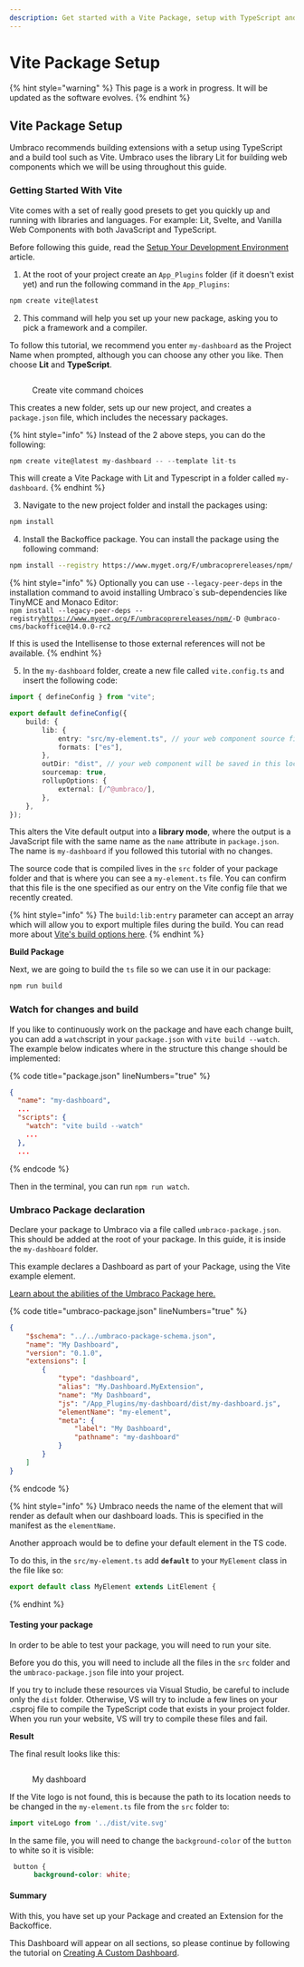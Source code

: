 ```yaml
---
description: Get started with a Vite Package, setup with TypeScript and Lit
---
```


# Vite Package Setup

{% hint style="warning" %}
This page is a work in progress. It will be updated as the software evolves.
{% endhint %}

## Vite Package Setup

Umbraco recommends building extensions with a setup using TypeScript and a build tool such as Vite. Umbraco uses the library Lit for building web components which we will be using throughout this guide.

### Getting Started With Vite

Vite comes with a set of really good presets to get you quickly up and running with libraries and languages. For example: Lit, Svelte, and Vanilla Web Components with both JavaScript and TypeScript.

Before following this guide, read the [Setup Your Development Environment](./) article.

1. At the root of your project create an `App_Plugins` folder (if it doesn't exist yet) and run the following command in the `App_Plugins`:

```bash
npm create vite@latest
```

2. This command will help you set up your new package, asking you to pick a framework and a compiler.

To follow this tutorial, we recommend you enter `my-dashboard` as the Project Name when prompted, although you can choose any other you like. Then choose **Lit** and **TypeScript**.

<figure><img src="../../.gitbook/assets/Vite_Package_Setup_Image_Install (1).png" alt=""><figcaption><p>Create vite command choices</p></figcaption></figure>

This creates a new folder, sets up our new project, and creates a `package.json` file, which includes the necessary packages.

{% hint style="info" %}
Instead of the 2 above steps, you can do the following:&#x20;

```typescript
npm create vite@latest my-dashboard -- --template lit-ts
```

This will create a Vite Package with Lit and Typescript in a folder called `my-dashboard`.
{% endhint %}

3. Navigate to the new project folder and install the packages using:

```bash
npm install
```

4. Install the Backoffice package. You can install the package using the following command:

```bash
npm install --registry https://www.myget.org/F/umbracoprereleases/npm/ -D @umbraco-cms/backoffice@14.0.0-rc2
```

{% hint style="info" %}
Optionally you can use `--legacy-peer-deps` in the installation command to avoid installing Umbraco´s sub-dependencies like TinyMCE and Monaco Editor:\
`npm install --legacy-peer-deps --registry`[`https://www.myget.org/F/umbracoprereleases/npm/`](https://www.myget.org/F/umbracoprereleases/npm/)`-D @umbraco-cms/backoffice@14.0.0-rc2`

If this is used the Intellisense to those external references will not be available.
{% endhint %}

5. In the `my-dashboard` folder, create a new file called `vite.config.ts` and insert the following code:

```ts
import { defineConfig } from "vite";

export default defineConfig({
    build: {
        lib: {
            entry: "src/my-element.ts", // your web component source file
            formats: ["es"],
        },
        outDir: "dist", // your web component will be saved in this location
        sourcemap: true,
        rollupOptions: {
            external: [/^@umbraco/],
        },
    },
});
```

This alters the Vite default output into a **library mode**, where the output is a JavaScript file with the same name as the `name` attribute in `package.json`. The name is `my-dashboard` if you followed this tutorial with no changes.

The source code that is compiled lives in the `src` folder of your package folder and that is where you can see a `my-element.ts` file. You can confirm that this file is the one specified as our entry on the Vite config file that we recently created.

{% hint style="info" %}
The `build:lib:entry` parameter can accept an array which will allow you to export multiple files during the build. You can read more about [Vite's build options here](https://vitejs.dev/config/build-options.html#build-lib).
{% endhint %}

**Build Package**

Next, we are going to build the `ts` file so we can use it in our package:

```bash
npm run build
```

### Watch for changes and build

If you like to continuously work on the package and have each change built, you can add a `watch`script in your `package.json` with `vite build --watch`. The example below indicates where in the structure this change should be implemented:

{% code title="package.json" lineNumbers="true" %}

```json
{
  "name": "my-dashboard",
  ...
  "scripts": {
    "watch": "vite build --watch"
    ...
  },
  ...
```

{% endcode %}

Then in the terminal, you can run `npm run watch`.

### Umbraco Package declaration

Declare your package to Umbraco via a file called `umbraco-package.json`. This should be added at the root of your package. In this guide, it is inside the `my-dashboard` folder.

This example declares a Dashboard as part of your Package, using the Vite example element.

[Learn about the abilities of the Umbraco Package here.](../package-manifest.md)

{% code title="umbraco-package.json" lineNumbers="true" %}

```json
{
    "$schema": "../../umbraco-package-schema.json",
    "name": "My Dashboard",
    "version": "0.1.0",
    "extensions": [
        {
            "type": "dashboard",
            "alias": "My.Dashboard.MyExtension",
            "name": "My Dashboard",
            "js": "/App_Plugins/my-dashboard/dist/my-dashboard.js",
            "elementName": "my-element",
            "meta": {
                "label": "My Dashboard",
                "pathname": "my-dashboard"
            }
        }
    ]
}
```

{% endcode %}

{% hint style="info" %}
Umbraco needs the name of the element that will render as default when our dashboard loads. This is specified in the manifest as the `elementName`.

Another approach would be to define your default element in the TS code.

To do this, in the `src/my-element.ts` add **`default`** to your `MyElement` class in the file like so:

```ts
export default class MyElement extends LitElement {
```

{% endhint %}

#### Testing your package

In order to be able to test your package, you will need to run your site.

Before you do this, you will need to include all the files in the `src` folder and the `umbraco-package.json` file into your project.

If you try to include these resources via Visual Studio, be careful to include only the `dist` folder. Otherwise, VS will try to include a few lines on your .csproj file to compile the TypeScript code that exists in your project folder. When you run your website, VS will try to compile these files and fail.

**Result**

The final result looks like this:

<figure><img src="../../.gitbook/assets/Vite_Package_Setup_Dashboard (1).png" alt=""><figcaption><p>My dashboard</p></figcaption></figure>

If the Vite logo is not found, this is because the path to its location needs to be changed in the `my-element.ts` file from the `src` folder to:

```typescript
import viteLogo from '../dist/vite.svg'
```

In the same file, you will need to change the `background-color` of the `button` to white so it is visible:

```css
 button {
      background-color: white;
```

#### Summary

With this, you have set up your Package and created an Extension for the Backoffice.

This Dashboard will appear on all sections, so please continue by following the tutorial on [Creating A Custom Dashboard](../../tutorials/creating-a-custom-dashboard.md).
